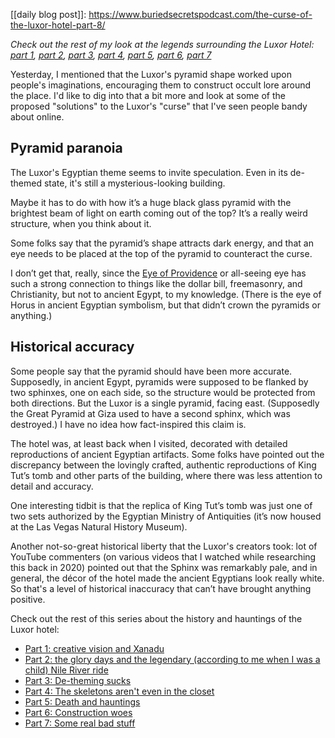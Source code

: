 [[daily blog post]]: https://www.buriedsecretspodcast.com/the-curse-of-the-luxor-hotel-part-8/

*Check out the rest of my look at the legends surrounding the Luxor Hotel: [part 1](https://www.buriedsecretspodcast.com/the-curse-of-the-luxor-hotel-part-1/), [part 2](https://www.buriedsecretspodcast.com/the-curse-of-the-luxor-hotel-part-2/), [part 3](https://www.buriedsecretspodcast.com/the-curse-of-the-luxor-hotel-part-3/), [part 4](https://www.buriedsecretspodcast.com/the-curse-of-the-luxor-hotel-part-4/), [part 5](https://www.buriedsecretspodcast.com/the-curse-of-the-luxor-hotel-part-5/), [part 6](https://www.buriedsecretspodcast.com/the-curse-of-the-luxor-hotel-part-6/), [part 7](https://www.buriedsecretspodcast.com/the-curse-of-the-luxor-hotel-part-7/)*

Yesterday, I mentioned that the Luxor's pyramid shape worked upon people's imaginations, encouraging them to construct occult lore around the place. I'd like to dig into that a bit more and look at some of the proposed "solutions" to the Luxor's "curse" that I've seen people bandy about online. 

## Pyramid paranoia
The Luxor's Egyptian theme seems to invite speculation. Even in its de-themed state, it's still a mysterious-looking building.

Maybe it has to do with how it’s a huge black glass pyramid with the brightest beam of light on earth coming out of the top? It’s a really weird structure, when you think about it.

Some folks say that the pyramid’s shape attracts dark energy, and that an eye needs to be placed at the top of the pyramid to counteract the curse.

I don’t get that, really, since the [Eye of Providence](https://en.wikipedia.org/wiki/Eye_of_Providence) or all-seeing eye has such a strong connection to things like the dollar bill, freemasonry, and Christianity, but not to ancient Egypt, to my knowledge. (There is the eye of Horus in ancient Egyptian symbolism, but that didn’t crown the pyramids or anything.)

## Historical accuracy
Some people say that the pyramid should have been more accurate. Supposedly, in ancient Egypt, pyramids were supposed to be flanked by two sphinxes, one on each side, so the structure would be protected from both directions. But the Luxor is a single pyramid, facing east. (Supposedly the Great Pyramid at Giza used to have a second sphinx, which was destroyed.) I have no idea how fact-inspired this claim is.

The hotel was, at least back when I visited, decorated with detailed reproductions of ancient Egyptian artifacts. Some folks have pointed out the discrepancy between the lovingly crafted, authentic reproductions of King Tut’s tomb and other parts of the building, where there was less attention to detail and accuracy.

One interesting tidbit is that the replica of King Tut’s tomb was just one of two sets authorized by the Egyptian Ministry of Antiquities (it’s now housed at the Las Vegas Natural History Museum).

Another not-so-great historical liberty that the Luxor's creators took: lot of YouTube commenters (on various videos that I watched while researching this back in 2020) pointed out that the Sphinx was remarkably pale, and in general, the décor of the hotel made the ancient Egyptians look really white. So that's a level of historical inaccuracy that can’t have brought anything positive.

Check out the rest of this series about the history and hauntings of the Luxor hotel:
- [Part 1: creative vision and Xanadu](https://www.buriedsecretspodcast.com/the-curse-of-the-luxor-hotel-part-1/)
- [Part 2: the glory days and the legendary (according to me when I was a child) Nile River ride](https://www.buriedsecretspodcast.com/the-curse-of-the-luxor-hotel-part-2/)
- [Part 3: De-theming sucks](https://www.buriedsecretspodcast.com/the-curse-of-the-luxor-hotel-part-3/)
- [Part 4: The skeletons aren't even in the closet](https://www.buriedsecretspodcast.com/the-curse-of-the-luxor-hotel-part-4/)
- [Part 5: Death and hauntings](https://www.buriedsecretspodcast.com/the-curse-of-the-luxor-hotel-part-5/)
- [Part 6: Construction woes](https://www.buriedsecretspodcast.com/the-curse-of-the-luxor-hotel-part-6/)
- [Part 7: Some real bad stuff](https://www.buriedsecretspodcast.com/the-curse-of-the-luxor-hotel-part-7/)